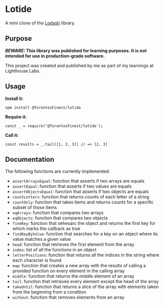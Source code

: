# Lotide

A mini clone of the [Lodash](https://lodash.com) library.

## Purpose

**_BEWARE:_ This library was published for learning purposes. It is _not_ intended for use in production-grade software.**

This project was created and published by me as part of my learnings at Lighthouse Labs.

## Usage

**Install it:**

`npm install @TorontosFinest/lotide`

**Require it:**

`const _ = require('@TorontosFinest/lotide');`

**Call it:**

`const results = _.tail([1, 2, 3]) // => [2, 3]`

## Documentation

The following functions are currently implemented:

- `assertArraysEqual`: function that asserts if two arrays are equals
- `assertEqual`: function that asserts if two values are equals
- `assertObjectsEqual`: function that asserts if two objects are equals
- `countLetters`: function that returns counts of each letter of a string
- `countOnly`: function that takes items and returns counts for a specific subset of those items
- `eqArrays`: function that compares two arrays
- `eqObjects`: function that compares two objects
- `findKey`: function that sehesarc the object and returns the first key for which marks the callback as true
- `findKeyByValue`: function that searches for a key on an object where its value matches a given value
- `head`: function that retrieves the first element from the array
- `index`: list of all the functions in an object
- `letterPositions`: function that returns all the indices in the string where each character is found
- `map`: function that creates a new array with the results of calling a provided function on every element in the calling array
- `middle`: function that returns the middle element of an array
- `tail`: function that retrieves every element except the head of the array
- `takeUntil`: function that returns a slice of the array with elements taken from the beginning from a condition
- `without`: function that removes elements from an array

